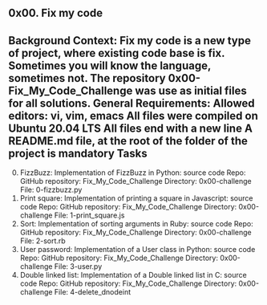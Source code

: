 0x00. Fix my code
-------------------------------------------------------------------------------------------------
Background Context: Fix my code is a new type of project, where existing code base is fix. Sometimes you will know the language, sometimes not. The repository 0x00-Fix_My_Code_Challenge was use as initial files for all solutions.
General Requirements: Allowed editors: vi, vim, emacs All files were compiled on Ubuntu 20.04 LTS All files end with a new line A README.md file, at the root of the folder of the project is mandatory
Tasks
-----------------------------------------------------------------------------------------------------
0. FizzBuzz: Implementation of FizzBuzz in Python: source code Repo: GitHub repository: Fix_My_Code_Challenge Directory: 0x00-challenge File: 0-fizzbuzz.py
1. Print square: Implementation of printing a square in Javascript: source code Repo: GitHub repository: Fix_My_Code_Challenge Directory: 0x00-challenge File: 1-print_square.js
2. Sort: Implementation of sorting arguments in Ruby: source code Repo: GitHub repository: Fix_My_Code_Challenge Directory: 0x00-challenge File: 2-sort.rb 
3. User password: Implementation of a User class in Python: source code Repo: GitHub repository: Fix_My_Code_Challenge Directory: 0x00-challenge File: 3-user.py
4. Double linked list: Implementation of a Double linked list in C: source code Repo: GitHub repository: Fix_My_Code_Challenge Directory: 0x00-challenge File: 4-delete_dnodeint
